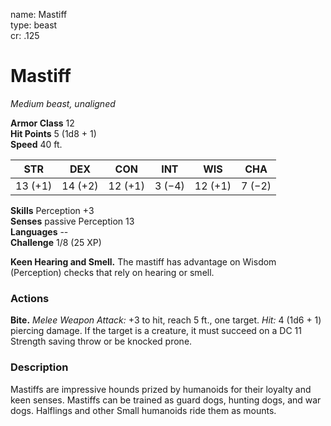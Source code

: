 name: Mastiff    
type: beast    
cr: .125

# Mastiff 
_Medium beast, unaligned_

**Armor Class** 12    
**Hit Points** 5 (1d8 + 1)    
**Speed** 40 ft.

| STR     | DEX     | CON     | INT     | WIS     | CHA     |
|---------|---------|---------|---------|---------|---------|
| 13 (+1) | 14 (+2) | 12 (+1) | 3 (−4)  | 12 (+1) | 7 (−2)  | 

**Skills** Perception +3    
**Senses** passive Perception 13    
**Languages** --    
**Challenge** 1/8 (25 XP)

**Keen Hearing and Smell.** The mastiff has advantage on Wisdom (Perception) checks that rely on hearing or smell.

### Actions
**Bite.** _Melee Weapon Attack:_ +3 to hit, reach 5 ft., one target. _Hit:_ 4 (1d6 + 1) piercing damage. If the target is a creature, it must succeed on a DC 11 Strength saving throw or be knocked prone.

### Description
Mastiffs are impressive hounds prized by humanoids for their loyalty and keen senses. Mastiffs can be trained as guard dogs, hunting dogs, and war dogs. Halflings and other Small humanoids ride them as mounts. 
